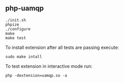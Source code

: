 ## php-uamqp

```
./init.sh
phpize
./configure
make
make test
```

To install extension after all tests are passing execute:

```
sudo make intall
```

To test extension in interactive mode run:

```
php -dextension=uamqp.so -a
```